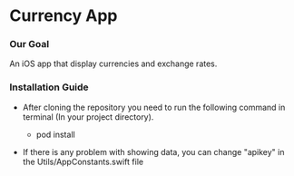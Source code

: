 # Currency App

### Our Goal
An iOS app that display currencies and exchange rates.

### Installation Guide
 - After cloning the repository you need to run the following command in terminal (In your project directory). 
    - pod install
 
 - If there is any problem with showing data, you can change "apikey" in the Utils/AppConstants.swift file
